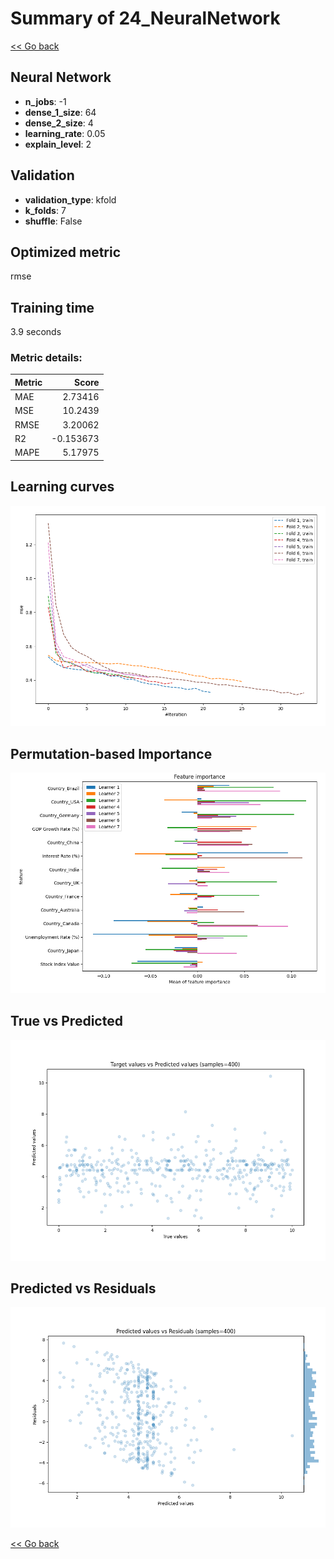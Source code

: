 # Summary of 24_NeuralNetwork

[<< Go back](../README.md)


## Neural Network
- **n_jobs**: -1
- **dense_1_size**: 64
- **dense_2_size**: 4
- **learning_rate**: 0.05
- **explain_level**: 2

## Validation
 - **validation_type**: kfold
 - **k_folds**: 7
 - **shuffle**: False

## Optimized metric
rmse

## Training time

3.9 seconds

### Metric details:
| Metric   |     Score |
|:---------|----------:|
| MAE      |  2.73416  |
| MSE      | 10.2439   |
| RMSE     |  3.20062  |
| R2       | -0.153673 |
| MAPE     |  5.17975  |



## Learning curves
![Learning curves](learning_curves.png)

## Permutation-based Importance
![Permutation-based Importance](permutation_importance.png)
## True vs Predicted

![True vs Predicted](true_vs_predicted.png)


## Predicted vs Residuals

![Predicted vs Residuals](predicted_vs_residuals.png)



[<< Go back](../README.md)
